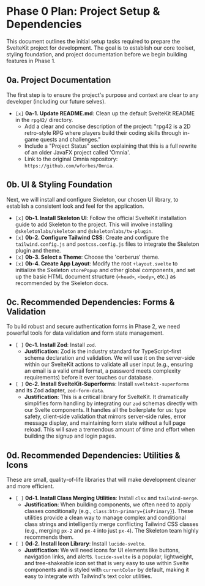 # Phase 0 Plan: Project Setup & Dependencies

This document outlines the initial setup tasks required to prepare the SvelteKit project for development. The goal is to establish our core toolset, styling foundation, and project documentation before we begin building features in Phase 1.

## 0a. Project Documentation

The first step is to ensure the project's purpose and context are clear to any developer (including our future selves).

*   `[x]` **0a-1. Update README.md**: Clean up the default SvelteKit README in the `rpg42/` directory.
    *   Add a clear and concise description of the project: "rpg42 is a 2D retro-style RPG where players build their coding skills through in-game quests and challenges."
    *   Include a "Project Status" section explaining that this is a full rewrite of an older JavaFX project called 'Omnia'.
    *   Link to the original Omnia repository: `https://github.com/wforbes/Omnia`.

## 0b. UI & Styling Foundation

Next, we will install and configure Skeleton, our chosen UI library, to establish a consistent look and feel for the application.

*   `[x]` **0b-1. Install Skeleton UI**: Follow the official SvelteKit installation guide to add Skeleton to the project. This will involve installing `@skeletonlabs/skeleton` and `@skeletonlabs/tw-plugin`.
*   `[x]` **0b-2. Configure Tailwind CSS**: Create and configure the `tailwind.config.js` and `postcss.config.js` files to integrate the Skeleton plugin and theme.
*   `[x]` **0b-3. Select a Theme**: Choose the 'cerberus' theme.
*   `[x]` **0b-4. Create App Layout**: Modify the root `+layout.svelte` to initialize the Skeleton `storePopup` and other global components, and set up the basic HTML document structure (`<head>`, `<body>`, etc.) as recommended by the Skeleton docs.

## 0c. Recommended Dependencies: Forms & Validation

To build robust and secure authentication forms in Phase 2, we need powerful tools for data validation and form state management.

*   `[ ]` **0c-1. Install Zod**: Install `zod`.
    *   **Justification**: Zod is the industry standard for TypeScript-first schema declaration and validation. We will use it on the server-side within our SvelteKit actions to validate all user input (e.g., ensuring an email is a valid email format, a password meets complexity requirements) before it ever touches our database.
*   `[ ]` **0c-2. Install SvelteKit-Superforms**: Install `sveltekit-superforms` and its Zod adapter, `zod-form-data`.
    *   **Justification**: This is a critical library for SvelteKit. It dramatically simplifies form handling by integrating our `zod` schemas directly with our Svelte components. It handles all the boilerplate for us: type safety, client-side validation that mirrors server-side rules, error message display, and maintaining form state without a full page reload. This will save a tremendous amount of time and effort when building the signup and login pages.

## 0d. Recommended Dependencies: Utilities & Icons

These are small, quality-of-life libraries that will make development cleaner and more efficient.

*   `[ ]` **0d-1. Install Class Merging Utilities**: Install `clsx` and `tailwind-merge`.
    *   **Justification**: When building components, we often need to apply classes conditionally (e.g., `class:btn-primary={isPrimary}`). These utilities provide a clean way to manage complex and conditional class strings and intelligently merge conflicting Tailwind CSS classes (e.g., merging `px-2` and `px-4` into just `px-4`). The Skeleton team highly recommends them.
*   `[ ]` **0d-2. Install Icon Library**: Install `lucide-svelte`.
    *   **Justification**: We will need icons for UI elements like buttons, navigation links, and alerts. `lucide-svelte` is a popular, lightweight, and tree-shakeable icon set that is very easy to use within Svelte components and is styled with `currentColor` by default, making it easy to integrate with Tailwind's text color utilities.
